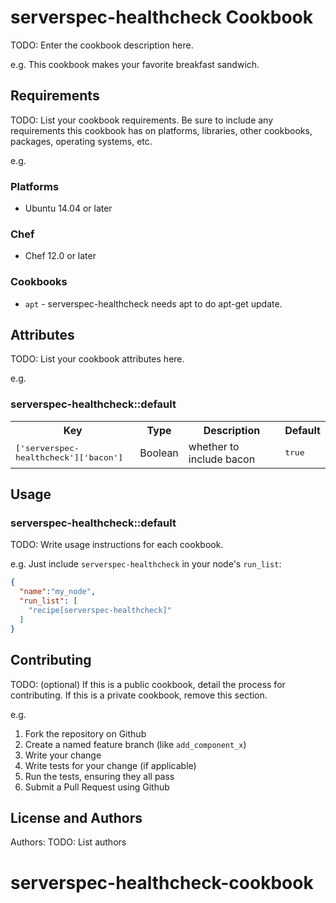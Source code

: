 # serverspec-healthcheck Cookbook

TODO: Enter the cookbook description here.

e.g.
This cookbook makes your favorite breakfast sandwich.

## Requirements

TODO: List your cookbook requirements. Be sure to include any requirements this cookbook has on platforms, libraries, other cookbooks, packages, operating systems, etc.

e.g.
### Platforms

- Ubuntu 14.04 or later

### Chef

- Chef 12.0 or later

### Cookbooks

- `apt` - serverspec-healthcheck needs apt to do apt-get update.

## Attributes

TODO: List your cookbook attributes here.

e.g.
### serverspec-healthcheck::default

<table>
  <tr>
    <th>Key</th>
    <th>Type</th>
    <th>Description</th>
    <th>Default</th>
  </tr>
  <tr>
    <td><tt>['serverspec-healthcheck']['bacon']</tt></td>
    <td>Boolean</td>
    <td>whether to include bacon</td>
    <td><tt>true</tt></td>
  </tr>
</table>

## Usage

### serverspec-healthcheck::default

TODO: Write usage instructions for each cookbook.

e.g.
Just include `serverspec-healthcheck` in your node's `run_list`:

```json
{
  "name":"my_node",
  "run_list": [
    "recipe[serverspec-healthcheck]"
  ]
}
```

## Contributing

TODO: (optional) If this is a public cookbook, detail the process for contributing. If this is a private cookbook, remove this section.

e.g.
1. Fork the repository on Github
2. Create a named feature branch (like `add_component_x`)
3. Write your change
4. Write tests for your change (if applicable)
5. Run the tests, ensuring they all pass
6. Submit a Pull Request using Github

## License and Authors

Authors: TODO: List authors

# serverspec-healthcheck-cookbook
